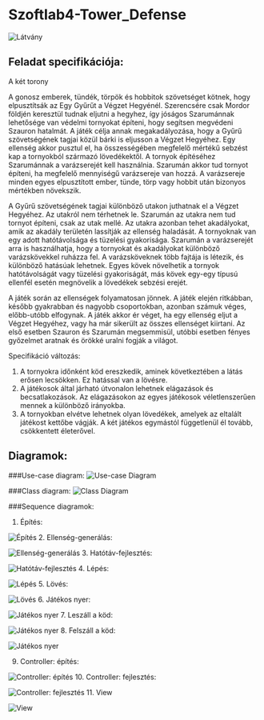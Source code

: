 Szoftlab4-Tower_Defense
=======================
 ![Látvány](diagrams/gui.jpg "Látvány")

Feladat specifikációja:
-----------------------

A két torony

A gonosz emberek, tündék, törpök és hobbitok szövetséget kötnek, hogy elpusztítsák az Egy Gyűrűt a Végzet Hegyénél. Szerencsére csak Mordor földjén keresztül tudnak eljutni a hegyhez, így jóságos Szarumánnak lehetősége van védelmi tornyokat építeni, hogy segítsen megvédeni Szauron hatalmát. A játék célja annak megakadályozása, hogy a Gyűrű szövetségének tagjai közül bárki is eljusson a Végzet Hegyéhez. Egy ellenség akkor pusztul el, ha összességében megfelelő mértékű sebzést kap a tornyokból származó lövedékektől. A tornyok építéséhez Szarumánnak a varázserejét kell használnia. Szarumán akkor tud tornyot építeni, ha megfelelő mennyiségű varázsereje van hozzá. A varázsereje minden egyes elpusztított ember, tünde, törp vagy hobbit után bizonyos mértékben növekszik.

A Gyűrű szövetségének tagjai különböző utakon juthatnak el a Végzet Hegyéhez. Az utakról nem térhetnek le. Szarumán az utakra nem tud tornyot építeni, csak az utak mellé. Az utakra azonban tehet akadályokat, amik az akadály területén lassítják az ellenség haladását. A tornyoknak van egy adott hatótávolsága és tüzelési gyakorisága. Szarumán a varázserejét arra is használhatja, hogy a tornyokat és akadályokat különböző varázskövekkel ruházza fel. A varázsköveknek több fajtája is létezik, és különböző hatásúak lehetnek. Egyes kövek növelhetik a tornyok hatótávolságát vagy tüzelési gyakoriságát, más kövek egy-egy típusú ellenfél esetén megnövelik a lövedékek sebzési erejét.

A játék során az ellenségek folyamatosan jönnek. A játék elején ritkábban, később gyakrabban és nagyobb csoportokban, azonban számuk véges, előbb-utóbb elfogynak. A játék akkor ér véget, ha egy ellenség eljut a Végzet Hegyéhez, vagy ha már sikerült az összes ellenséget kiirtani. Az első esetben Szauron és Szarumán megsemmisül, utóbbi esetben fényes győzelmet aratnak és örökké uralni fogják a világot.

Specifikáció változás:

1. A tornyokra időnként köd ereszkedik, aminek következtében a látás erősen lecsökken. Ez hatással van a lövésre.
2. A játékosok által járható útvonalon lehetnek elágazások és becsatlakozások. Az elágazásokon az egyes játékosok véletlenszerűen mennek a különböző irányokba.
3. A tornyokban elvétve lehetnek olyan lövedékek, amelyek az eltalált játékost kettőbe vágják. A két játékos egymástól függetlenül él tovább, csökkentett életerővel. 
	
Diagramok:
----------

###Use-case diagram:
![Use-case Diagram](diagrams/use-case.png "Use-case diagram")

###Class diagram:
![Class Diagram](diagrams/class.png "Class diagram")

###Sequence diagramok:

1. Építés:

 ![Építés](diagrams/seq01-build.png "Építés")
2. Ellenség-generálás:

 ![Ellenség-generálás](diagrams/seq02-generate_enemy.png "Ellenség-generálás")
3. Hatótáv-fejlesztés:

 ![Hatótáv-fejlesztés](diagrams/seq03-upgrade_range.png "Hatótáv-fejlesztés")
4. Lépés:

 ![Lépés](diagrams/seq04-move.png "Lépés")
5. Lövés:

 ![Lövés](diagrams/seq05-shoot.png "Lövés")
6. Játékos nyer:

 ![Játékos nyer](diagrams/seq06-win.png "Játékos nyer")
7. Leszáll a köd:

 ![Játékos nyer](diagrams/seq07-fogdown.png "Játékos nyer")
8. Felszáll a köd:

 ![Játékos nyer](diagrams/seq08-fogup.png "Játékos nyer")

9. Controller: építés:

 ![Controller: építés](diagrams/seq09-controller-build.png "Controller: építés")
10. Controller: fejlesztés: 

 ![Controller: fejlesztés](diagrams/seq10-controller-upgrade.png "Controller: fejlesztés")
11. View

 ![View](diagrams/seq11-view.png "View")
 
 